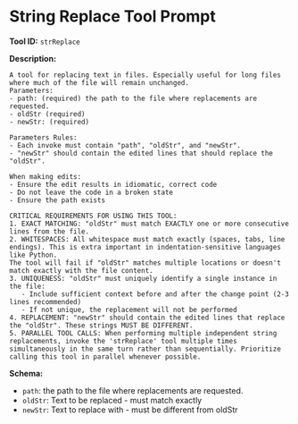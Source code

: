 # String Replace Tool Prompt

**Tool ID:** `strReplace`

**Description:**
```
A tool for replacing text in files. Especially useful for long files where much of the file will remain unchanged.
Parameters:
- path: (required) the path to the file where replacements are requested.
- oldStr (required)
- newStr: (required)

Parameters Rules:
- Each invoke must contain "path", "oldStr", and "newStr".
- "newStr" should contain the edited lines that should replace the "oldStr".

When making edits:
- Ensure the edit results in idiomatic, correct code
- Do not leave the code in a broken state
- Ensure the path exists

CRITICAL REQUIREMENTS FOR USING THIS TOOL:
1. EXACT MATCHING: "oldStr" must match EXACTLY one or more consecutive lines from the file.
2. WHITESPACES: All whitespace must match exactly (spaces, tabs, line endings). This is extra important in indentation-sensitive languages like Python.
The tool will fail if "oldStr" matches multiple locations or doesn't match exactly with the file content.
3. UNIQUENESS: "oldStr" must uniquely identify a single instance in the file:
   - Include sufficient context before and after the change point (2-3 lines recommended)
   - If not unique, the replacement will not be performed
4. REPLACEMENT: "newStr" should contain the edited lines that replace the "oldStr". These strings MUST BE DIFFERENT.
5. PARALLEL TOOL CALLS: When performing multiple independent string replacements, invoke the 'strReplace' tool multiple times simultaneously in the same turn rather than sequentially. Prioritize calling this tool in parallel whenever possible.
```

**Schema:**
- `path`: the path to the file where replacements are requested.
- `oldStr`: Text to be replaced - must match exactly
- `newStr`: Text to replace with - must be different from oldStr
